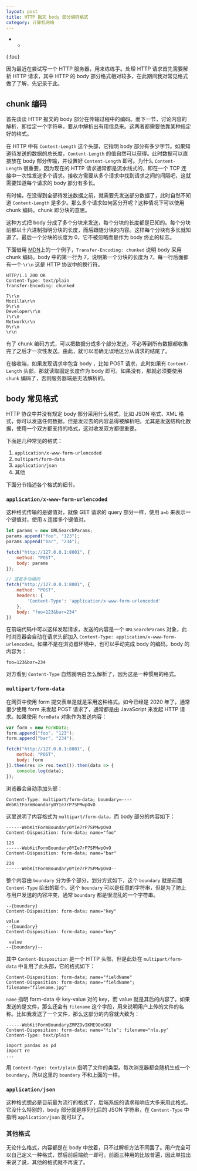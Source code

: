 ```yaml
---
layout: post
title: HTTP 报文 body 部分编码格式
category: 计算机网络
---
```


* -
{:toc}

因为最近在尝试写一个 HTTP 服务器，用来练练手。处理 HTTP 请求首先需要解析 HTTP 请求，其中 HTTP 的 body 部分格式相对较多，在此期间我对常见格式做了了解，先记录于此。

## chunk 编码

首先谈谈 HTTP 报文的 body 部分在传输过程中的编码。而下一节，讨论内容的解析，即给定一个字符串，要从中解析出有用信息来。这两者都需要依靠某种规定好的格式。

在 HTTP 中有 `Content-Length` 这个头部，它指明 body 部分有多少字节。如果知道待发送的数据的总长度，`Content-Length` 的值自然可以获得。此时数据可以直接放在 body 部分传输，并设置好 `Content-Length` 即可。为什么 `Content-Length` 很重要，因为现在的 HTTP 请求通常都是流水线式的，即在一个 TCP 连接中一次性发送多个请求。接收方需要从多个请求中找到请求之间的间隔吧，这就需要知道每个请求的 body 部分有多长。


有时候，在没得到全部待发送数据之前，就需要先发送部分数据了，此时自然不知道 `Content-Length` 是多少。那么多个请求如何区分开呢？这种情况下可以使用 chunk 编码。chunk 即分块的意思。

这种方式把 body 分成了多个分块来发送，每个分块的长度都是已知的。每个分块前都以十六进制指明分块的长度，而后跟随分块的内容。这样每个分块有多长就知道了。最后一个分块的长度为 0，它不被忽略而是作为 body 终止的标志。

下面借用 [MDN](https://developer.mozilla.org/zh-CN/docs/Web/HTTP/Headers/Transfer-Encoding)上的一个例子，`Transfer-Encoding: chunked` 说明 body 采用 chunk 编码。body 中的第一行为 7，说明第一个分块的长度为 7。每一行后面都有一个 `\r\n` 这是 HTTP 协议中的换行符。

```http
HTTP/1.1 200 OK 
Content-Type: text/plain 
Transfer-Encoding: chunked

7\r\n
Mozilla\r\n 
9\r\n
Developer\r\n
7\r\n
Network\r\n
0\r\n 
\r\n
```

有了 chunk 编码方式，可以把数据分成多个部分发送，不必等到所有数据都收集完了之后才一次性发送。由此，就可以准确无误地区分从请求的结尾了。

在接收端，如果发现请求中包含 body ，比如 POST 请求，此时如果有 `Content-Length` 头部，那就读取固定长度作为 body 即可。如果没有，那就必须要使用 `chunk` 编码了，否则服务器端是无法解析的。

## body 常见格式

HTTP 协议中并没有规定 body 部分采用什么格式，比如 JSON 格式、XML 格式，你可以发送任何数据。但是发过去的内容总得被解析吧。尤其是发送结构化数据，使用一个双方都支持的格式，这对收发双方都很重要。

下面是几种常见的格式：

1. `application/x-www-form-urlencoded`
2. `multipart/form-data`
3. `application/json`
4. 其他

下面分节描述各个格式的细节。

### `application/x-www-form-urlencoded`

这种格式传输的是键值对，就像 GET 请求的 query 部分一样，使用 `a=b` 来表示一个键值对，使用 `&` 连接多个键值对。

```js
let params = new URLSearchParams;
params.append("foo", "123");
params.append("bar", "234");

fetch("http://127.0.0.1:8001", {
    method: "POST",
    body: params
});

// 或者手动编码
fetch("http://127.0.0.1:8001", {
    method: "POST",
    headers: {
        'Content-Type': 'application/x-www-form-urlencoded'
    },
    body: "foo=123&bar=234"
})
```

在前端代码中可以这样发起请求，发送的内容是一个 `URLSearchParams` 对象，此时浏览器会自动在请求头部加入 `Content-Type: application/x-www-form-urlencoded`。如果不是在浏览器环境中，也可以手动完成 body 的编码。body 的内容为：

```
foo=123&bar=234
```

对方看到 `Content-Type` 自然就明白怎么解析了，因为这是一种惯用的格式。 

### `multipart/form-data`

在网页中使用 form 提交表单是就是采用这种格式。如今已经是 2020 年了，通常很少使用 form 来发起 POST 请求了，通常都是由 JavaScript 来发起 HTTP 请求。如果使用 `FormData` 对象作为发送内容：

```js
var form = new FormData;
form.append("foo", "123");
form.append("bar", "234");

fetch("http://127.0.0.1:8001", {
    method: "POST",
    body: form
}).then(res => res.text()).then(data => {
    console.log(data);
});
```

浏览器会自动添加头部：

```
Content-Type: multipart/form-data; boundary=----WebKitFormBoundary0YIe7rP7SPMwpOvO
```

这里说明了内容格式为 `multipart/form-data`，而 body 部分的内容如下：


```
------WebKitFormBoundary0YIe7rP7SPMwpOvO
Content-Disposition: form-data; name="foo"

123
------WebKitFormBoundary0YIe7rP7SPMwpOvO
Content-Disposition: form-data; name="bar"

234
------WebKitFormBoundary0YIe7rP7SPMwpOvO--
```

整个内容由 `boundary` 分为多个部分，划分方式如下，这个 `boundary` 就是前面 `Content-Type` 给出的那个。这个 `boundary` 可以是任意的字符串，但是为了防止与用户发送的内容冲突，通常 `boundary` 都是很混乱的一个字符串。

```
--{boundary}
Content-Disposition: form-data; name="key"
 
value
--{boundary}
Content-Disposition: form-data; name="key"
 
 value
--{boundary}--
```


其中 `Content-Disposition` 是一个 HTTP 头部，但是此处在 `multipart/form-data` 中复用了此头部，它的格式如下：

```
Content-Disposition: form-data; name="fieldName"
Content-Disposition: form-data; name="fieldName"; filename="filename.jpg"
```

`name` 指明 form-data 中 key-value 对的 key，而 value 就是其后的内容了。如果发送的是文件，那么还会有 `filename` 这个字段，用来说明用户上传的文件的名称。比如我发送了一个文件，那么这部分的内容就大致为：

```
------WebKitFormBoundaryZMPZDvIKME9OoGKU
Content-Disposition: form-data; name="file"; filename="nlu.py"
Content-Type: text/plain

import pandas as pd
import re
...
```

用 `Content-Type: text/plain` 指明了文件的类型。每次浏览器都会随机生成一个 `boundary`，所以这里的 `boundary` 不和上面的一样。

### `application/json`

这种格式想必是目前最为流行的格式了，后端系统的请求和响应大多采用此格式。它没什么特别的，body 部分就是序列化后的 JSON 字符串，在 `Content-Type` 中指明 `application/json` 就可以了。

### 其他格式

无论什么格式，内容都是在 body 中放着，只不过解析方法不同罢了。用户完全可以自己定义一种格式，然后前后端统一即可。前面三种用的比较普遍，因此单拉出来说了说，其他的格式就不再说了。